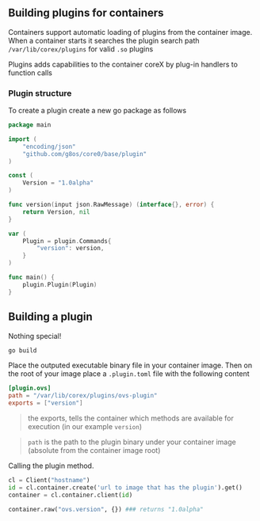 ## Building plugins for containers
Containers support automatic loading of plugins from the container image. When a container starts
it searches the plugin search path `/var/lib/corex/plugins` for valid `.so` plugins

Plugins adds capabilities to the container coreX by plug-in handlers to function calls

### Plugin structure
To create a plugin create a new go package as follows

```go
package main

import (
	"encoding/json"
	"github.com/g8os/core0/base/plugin"
)

const (
	Version = "1.0alpha"
)

func version(input json.RawMessage) (interface{}, error) {
	return Version, nil
}

var (
	Plugin = plugin.Commands{
		"version": version,
	}
)

func main() {
	plugin.Plugin(Plugin)
}
```

## Building a plugin
Nothing special!
```bash
go build
```

Place the outputed executable binary file in your container image.
Then on the root of your image place a `.plugin.toml` file with the following content
```toml
[plugin.ovs]
path = "/var/lib/corex/plugins/ovs-plugin"
exports = ["version"]
```

> the exports, tells the container which methods are available for execution (in our example `version`)

> `path` is the path to the plugin binary under your container image (absolute from the container image root)

Calling the plugin method.
```python
cl = Client("hostname")
id = cl.container.create('url to image that has the plugin').get()
container = cl.container.client(id)

container.raw("ovs.version", {}) ### returns "1.0alpha"
```
